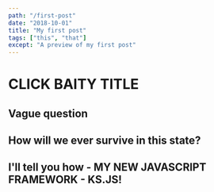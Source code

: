 ```yaml
---
path: "/first-post"
date: "2018-10-01"
title: "My first post"
tags: ["this", "that"]
except: "A preview of my first post"
---
```

# CLICK BAITY TITLE

## Vague question

## How will we ever survive in this state?

## I'll tell you how - MY NEW JAVASCRIPT FRAMEWORK - KS.JS!